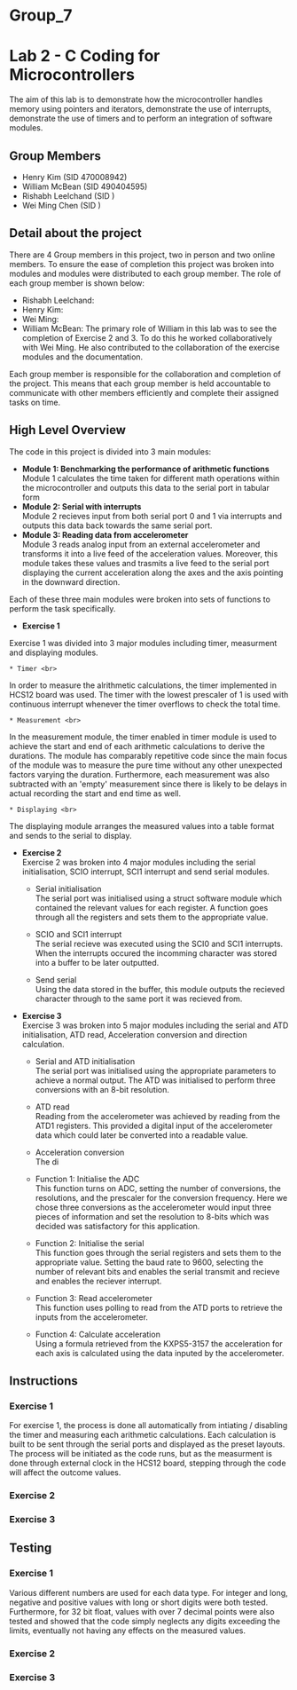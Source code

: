 # Group_7
# Lab 2 - C Coding for Microcontrollers

The aim of this lab is to demonstrate how the microcontroller handles memory using pointers and iterators, demonstrate the use of interrupts, demonstrate the use of timers and to perform an integration of software modules.

## Group Members

- Henry Kim (SID 470008942)
- William McBean (SID 490404595)
- Rishabh Leelchand (SID )
- Wei Ming Chen (SID )

## Detail about the project

There are 4 Group members in this project, two in person and two online members. To ensure the ease of completion this project was broken into modules and modules were distributed to each group member. The role of each group member is shown below:

- Rishabh Leelchand:
- Henry Kim:
- Wei Ming:
- William McBean: The primary role of William in this lab was to see the completion of Exercise 2 and 3. To do this he worked collaboratively with Wei Ming. He also contributed to the collaboration of the exercise modules and the documentation. 

Each group member is responsible for the collaboration and completion of the project. This means that each group member is held accountable to communicate with other members efficiently and complete their assigned tasks on time.

## High Level Overview

The code in this project is divided into 3 main modules:
* **Module 1: Benchmarking the performance of arithmetic functions** <br>
Module 1 calculates the time taken for different math operations within the microcontroller and outputs this data to the serial port in tabular form
* **Module 2: Serial with interrupts** <br>
Module 2 recieves input from both serial port 0 and 1 via interrupts and outputs this data back towards the same serial port.
* **Module 3: Reading data from accelerometer** <br>
Module 3 reads analog input from an external accelerometer and transforms it into a live feed of the acceleration values. Moreover, this module takes these values and trasmits a live feed to the serial port displaying the current acceleration along the axes and the axis pointing in the downward direction.

Each of these three main modules were broken into sets of functions to perform the task specifically.

*  **Exercise 1** <br>

Exercise 1 was divided into 3 major modules including timer, measurment and displaying modules.

    * Timer <br>
In order to measure the alrithmetic calculations, the timer implemented in HCS12 board was used. The timer with the lowest prescaler of 1 is used with continuous interrupt whenever the timer overflows to check the total time. 

    * Measurement <br>
In the measurement module, the timer enabled in timer module is used to achieve the start and end of each arithmetic calculations to derive the durations. The module has comparably repetitive code since the main focus of the module was to measure the pure time without any other unexpected factors varying the duration. Furthermore, each measurement was also subtracted with an 'empty' measurement since there is likely to be delays in actual recording the start and end time as well.

    * Displaying <br>
The displaying module arranges the measured values into a table format and sends to the serial to display.


*  **Exercise 2** <br>
Exercise 2 was broken into 4 major modules including the serial initialisation, SCIO interrupt, SCI1 interrupt and send serial modules.
    
    * Serial initialisation <br>
The serial port was initialised using a struct software module which contained the relevant values for each register. A function goes through all the registers and sets them to the appropriate value.

    * SCIO and SCI1 interrupt <br>
The serial recieve was executed using the SCI0 and SCI1 interrupts. When the interrupts occured the incomming character was stored into a buffer to be later outputted.

    * Send serial <br>
Using the data stored in the buffer, this module outputs the recieved character through to the same port it was recieved from.


*  **Exercise 3** <br>
Exercise 3 was broken into 5 major modules including the serial and ATD initialisation, ATD read, Acceleration conversion and direction calculation.

    * Serial and ATD initialisation <br>
The serial port was initialised using the appropriate parameters to achieve a normal output. The ATD was initialised to perform three conversions with an 8-bit resolution.

    * ATD read <br>
Reading from the accelerometer was achieved by reading from the ATD1 registers. This provided a digital input of the accelerometer data which could later be converted into a readable value.

    * Acceleration conversion <br>
The di

    * Function 1: Initialise the ADC <br>
This function turns on ADC, setting the number of conversions, the resolutions, and the prescaler for the conversion frequency. Here we chose three conversions as the accelerometer would input three pieces of information and set the resolution to 8-bits which was decided was satisfactory for this application.

    * Function 2: Initialise the serial <br>
This function goes through the serial registers and sets them to the appropriate value. Setting the baud rate to 9600, selecting the number of relevant bits and enables the serial transmit and recieve and enables the reciever interrupt.

    * Function 3: Read accelerometer <br>
This function uses polling to read from the ATD ports to retrieve the inputs from the accelerometer.

    * Function 4: Calculate acceleration <br>
Using a formula retrieved from the KXPS5-3157 the acceleration for each axis is calculated using the data inputed by the accelerometer.



## Instructions

### Exercise 1

For exercise 1, the process is done all automatically from intiating / disabling the timer and measuring each arithmetic calculations. Each calculation is built to be sent through the serial ports and displayed as the preset layouts. The process will be initiated as the code runs, but as the measurment is done through external clock in the HCS12 board, stepping through the code will affect the outcome values.

### Exercise 2


### Exercise 3



## Testing


### Exercise 1

Various different numbers are used for each data type. For integer and long, negative and positive values with long or short digits were both tested. Furthermore, for 32 bit float, values with over 7 decimal points were also tested and showed that the code simply neglects any digits exceeding the limits, eventually not having any effects on the measured values.

### Exercise 2


### Exercise 3


